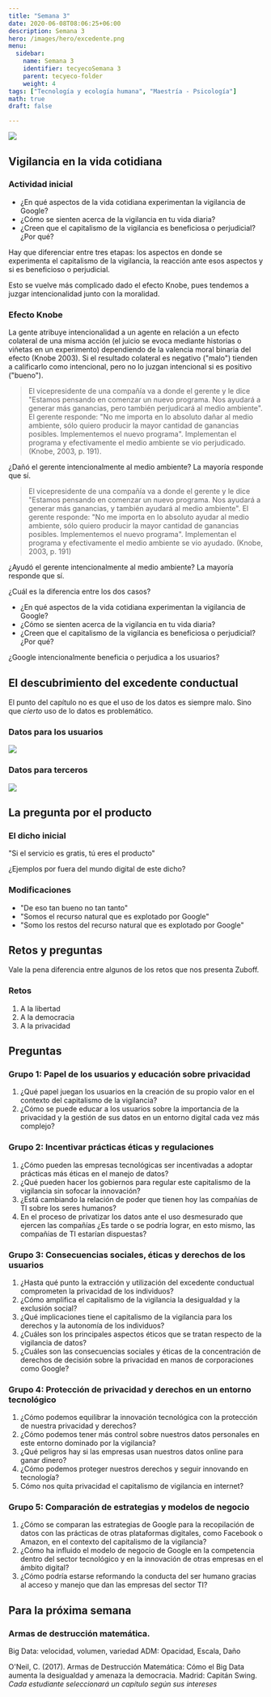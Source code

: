 ```yaml
---
title: "Semana 3"
date: 2020-06-08T08:06:25+06:00
description: Semana 3
hero: /images/hero/excedente.png
menu:
  sidebar:
    name: Semana 3
    identifier: tecyecoSemana 3
    parent: tecyeco-folder
    weight: 4
tags: ["Tecnología y ecología humana", "Maestría - Psicología"]
math: true
draft: false

---
```

![](/images/site/borde.jpg)


## Vigilancia en la vida cotidiana


### Actividad inicial

- ¿En qué aspectos de la vida cotidiana experimentan la vigilancia de Google?
- ¿Cómo se sienten acerca de la vigilancia en tu vida diaria?
- ¿Creen que el capitalismo de la vigilancia es beneficiosa o perjudicial? ¿Por qué?


Hay que diferenciar entre tres etapas: los aspectos en donde se experimenta el capitalismo de la vigilancia, la reacción ante esos aspectos y si es beneficioso o perjudicial.

Esto se vuelve más complicado dado el efecto Knobe, pues tendemos a juzgar intencionalidad junto con la moralidad.

### Efecto Knobe

La gente atribuye intencionalidad a un agente en relación a un efecto colateral de una misma acción (el juicio se evoca mediante historias o viñetas en un experimento) dependiendo de la valencia moral binaria del efecto (Knobe 2003). Si el resultado colateral es negativo ("malo") tienden a calificarlo como intencional, pero no lo juzgan intencional si es positivo ("bueno"). 




> El vicepresidente de una compañía va a donde el gerente y le dice "Estamos pensando en comenzar un nuevo programa. Nos ayudará a generar más ganancias, pero también perjudicará al medio ambiente". El gerente responde: "No me importa en lo absoluto dañar al medio ambiente, sólo quiero producir la mayor cantidad de ganancias posibles. Implementemos el nuevo programa". Implementan el programa y efectivamente el medio ambiente se vio perjudicado. (Knobe, 2003, p. 191).

¿Dañó el gerente intencionalmente al medio ambiente? La mayoría responde que sí. 


> El vicepresidente de una compañía va a donde el gerente y le dice "Estamos pensando en comenzar un nuevo programa. Nos ayudará a generar más ganancias, y también ayudará al medio ambiente". El gerente responde: "No me importa en lo absoluto ayudar al medio ambiente, sólo quiero producir la mayor cantidad de ganancias posibles. Implementemos el nuevo programa". Implementan el programa y efectivamente el medio ambiente se vio ayudado. (Knobe, 2003, p. 191)

¿Ayudó el gerente intencionalmente al medio ambiente? La mayoría responde que sí. 

¿Cuál es la diferencia entre los dos casos?



- ¿En qué aspectos de la vida cotidiana experimentan la vigilancia de Google?
- ¿Cómo se sienten acerca de la vigilancia en tu vida diaria?
- ¿Creen que el capitalismo de la vigilancia es beneficiosa o perjudicial? ¿Por qué?

¿Google intencionalmente beneficia o perjudica a los usuarios?


## El descubrimiento del excedente conductual


El punto del capítulo no es que el uso de los datos es siempre malo. Sino que *cierto* uso de lo datos es problemático. 


### Datos para los usuarios 


![](/img/19.png)



### Datos para terceros


![](/img/18.png)



## La pregunta por el producto

### El dicho inicial

"Si el servicio es gratis, tú eres el producto"

¿Ejemplos por fuera del mundo digital de este dicho?

### Modificaciones
- "De eso tan bueno no tan tanto"
- "Somos el recurso natural que es explotado por Google"
- "Somo los restos del recurso natural que es explotado por Google"


## Retos y preguntas

Vale la pena diferencia entre algunos de los retos que nos presenta Zuboff.

### Retos
1. A la libertad
1. A la democracia
1. A la privacidad 


## Preguntas

### Grupo 1: Papel de los usuarios y educación sobre privacidad

1. ¿Qué papel juegan los usuarios en la creación de su propio valor en el contexto del capitalismo de la vigilancia?
2. ¿Cómo se puede educar a los usuarios sobre la importancia de la privacidad y la gestión de sus datos en un entorno digital cada vez más complejo?

### Grupo 2: Incentivar prácticas éticas y regulaciones

1. ¿Cómo pueden las empresas tecnológicas ser incentivadas a adoptar prácticas más éticas en el manejo de datos?
2. ¿Qué pueden hacer los gobiernos para regular este capitalismo de la vigilancia sin sofocar la innovación?
3. ¿Está cambiando la relación de poder que tienen hoy las compañías de TI sobre los seres humanos?
4. En el proceso de privatizar los datos ante el uso desmesurado que ejercen las compañías ¿Es tarde o se podría lograr, en esto mismo, las compañías de TI estarían dispuestas?

### Grupo 3: Consecuencias sociales, éticas y derechos de los usuarios

1. ¿Hasta qué punto la extracción y utilización del excedente conductual comprometen la privacidad de los individuos?
2. ¿Cómo amplifica el capitalismo de la vigilancia la desigualdad y la exclusión social?
3. ¿Qué implicaciones tiene el capitalismo de la vigilancia para los derechos y la autonomía de los individuos?
4. ¿Cuáles son los principales aspectos éticos que se tratan respecto de la vigilancia de datos?
5. ¿Cuáles son las consecuencias sociales y éticas de la concentración de derechos de decisión sobre la privacidad en manos de corporaciones como Google?

### Grupo 4: Protección de privacidad y derechos en un entorno tecnológico

1. ¿Cómo podemos equilibrar la innovación tecnológica con la protección de nuestra privacidad y derechos?
2. ¿Cómo podemos tener más control sobre nuestros datos personales en este entorno dominado por la vigilancia?
3. ¿Qué peligros hay si las empresas usan nuestros datos online para ganar dinero?
4. ¿Cómo podemos proteger nuestros derechos y seguir innovando en tecnología?
5. Cómo nos quita privacidad el capitalismo de vigilancia en internet?

### Grupo 5: Comparación de estrategias y modelos de negocio

1. ¿Cómo se comparan las estrategias de Google para la recopilación de datos con las prácticas de otras plataformas digitales, como Facebook o Amazon, en el contexto del capitalismo de la vigilancia?
2. ¿Cómo ha influido el modelo de negocio de Google en la competencia dentro del sector tecnológico y en la innovación de otras empresas en el ámbito digital?
3. ¿Cómo podría estarse reformando la conducta del ser humano gracias al acceso y manejo que dan las empresas del sector TI?

## Para la próxima semana

### Armas de destrucción matemática. 

Big Data: velocidad, volumen, variedad
ADM: Opacidad, Escala, Daño

O'Neil, C. (2017). Armas de Destrucción Matemática: Cómo el Big Data aumenta la desigualdad y amenaza la democracia. Madrid: Capitán Swing. *Cada estudiante seleccionará un capítulo según sus intereses*